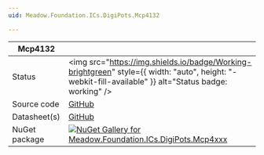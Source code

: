 ```yaml
---
uid: Meadow.Foundation.ICs.DigiPots.Mcp4132

---
```


| Mcp4132 | |
|--------|--------|
| Status | <img src="https://img.shields.io/badge/Working-brightgreen" style={{ width: "auto", height: "-webkit-fill-available" }} alt="Status badge: working" /> |
| Source code | [GitHub](https://github.com/WildernessLabs/Meadow.Foundation/tree/main/Source/Meadow.Foundation.Peripherals/ICs.DigiPots.Mcp4xxx) |
| Datasheet(s) | [GitHub](https://github.com/WildernessLabs/Meadow.Foundation/tree/main/Source/Meadow.Foundation.Peripherals/ICs.DigiPots.Mcp4xxx/Datasheet) |
| NuGet package | <a href="https://www.nuget.org/packages/Meadow.Foundation.ICs.DigiPots.Mcp4xxx/" target="_blank"><img src="https://img.shields.io/nuget/v/Meadow.Foundation.ICs.DigiPots.Mcp4xxx.svg?label=Meadow.Foundation.ICs.DigiPots.Mcp4xxx" alt="NuGet Gallery for Meadow.Foundation.ICs.DigiPots.Mcp4xxx" /></a> |

